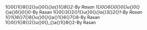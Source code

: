 1‌{}0‌{}1‌{}8‌{}2‌{}u‌{}0‌{}_‌{}a‌{}1‌{}8‌{}2-By Rasan
1‌{}0‌{}6‌{}0‌{}0‌{}u‌{}0‌{}_‌{}a‌{}6‌{}0‌{}0-By Rasan
1‌{}0‌{}3‌{}2‌{}1‌{}u‌{}0‌{}_‌{}a‌{}3‌{}2‌{}1-By Rasan
1‌{}1‌{}6‌{}7‌{}8‌{}u‌{}0‌{}_‌{}a‌{}1‌{}6‌{}7‌{}8-By Rasan
1‌{}0‌{}1‌{}8‌{}2‌{}u‌{}0‌{}_‌{}a‌{}1‌{}8‌{}2-By Rasan

